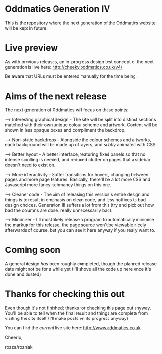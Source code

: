 # Oddmatics Generation IV
This is the repository where the next generation of the Oddmatics website will be kept in future.

# Live preview
As with previous releases, an in-progress design test concept of the next generation is live here:
http://cheeky.oddmatics.co.uk/v4/

Be aware that URLs must be entered manually for the time being.

# Aims of the next release
The next generation of Oddmatics will focus on these points:

--> Interesting graphical design - The site will be split into distinct sections matched with their own unique colour scheme and artwork. Content will be shown in less opaque boxes and compliment the backdrop.

--> Non-static backdrops - Alongside the colour schemes and artworks, each background will be made up of layers, and *subtly* animated with CSS.

--> Better layout - A better interface, featuring fixed panels so that no intense scrolling is needed, and reduced clutter on pages that a sidebar doesn't need to exist on.

--> More interactivity - Softer transitions for hovers, changing between pages and more page features. Basically, there'll be a lot more CSS and Javascript more fancy-schmancy things on this one.

--> Cleaner code - The aim of releasing this version's entire design and things is to result in emphasis on clean code, and less hotfixes to bad design choices. Generation III suffers a lot from this (try and pick out how bad the columns are done, really unnecessarily bad).

--> Minimiser - I'll most likely release a program to automatically minimise the markup for this release, the page source won't be viewable nicely afterwards of course, but you can see it here anyway if you really want to.

# Coming soon
A general design *has* been roughly completed, though the planned release date might not be for a while yet (I'll shove all the code up here once it's done and dusted)

# Thanks for checking this out
Even though it's not finished; thanks for checking this page out anyway. You'll be able to tell when the final result and things are complete from visiting the site itself (I'll make posts on its progress anyway)

You can find the *current* live site here: http://www.oddmatics.co.uk

Cheerio,

rozza/rozniak
